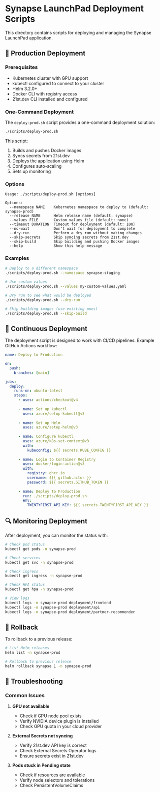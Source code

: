# Synapse LaunchPad Deployment Scripts

This directory contains scripts for deploying and managing the Synapse LaunchPad application.

## 🚀 Production Deployment

### Prerequisites

- Kubernetes cluster with GPU support
- kubectl configured to connect to your cluster
- Helm 3.2.0+
- Docker CLI with registry access
- 21st.dev CLI installed and configured

### One-Command Deployment

The `deploy-prod.sh` script provides a one-command deployment solution:

```bash
./scripts/deploy-prod.sh
```

This script:
1. Builds and pushes Docker images
2. Syncs secrets from 21st.dev
3. Deploys the application using Helm
4. Configures auto-scaling
5. Sets up monitoring

### Options

```
Usage: ./scripts/deploy-prod.sh [options]

Options:
  --namespace NAME    Kubernetes namespace to deploy to (default: synapse-prod)
  --release NAME      Helm release name (default: synapse)
  --values FILE       Custom values file (default: none)
  --timeout DURATION  Timeout for deployment (default: 10m)
  --no-wait           Don't wait for deployment to complete
  --dry-run           Perform a dry run without making changes
  --skip-secrets      Skip syncing secrets from 21st.dev
  --skip-build        Skip building and pushing Docker images
  --help              Show this help message
```

### Examples

```bash
# Deploy to a different namespace
./scripts/deploy-prod.sh --namespace synapse-staging

# Use custom values
./scripts/deploy-prod.sh --values my-custom-values.yaml

# Dry run to see what would be deployed
./scripts/deploy-prod.sh --dry-run

# Skip building images (use existing ones)
./scripts/deploy-prod.sh --skip-build
```

## 🔄 Continuous Deployment

The deployment script is designed to work with CI/CD pipelines. Example GitHub Actions workflow:

```yaml
name: Deploy to Production

on:
  push:
    branches: [main]

jobs:
  deploy:
    runs-on: ubuntu-latest
    steps:
      - uses: actions/checkout@v4
      
      - name: Set up kubectl
        uses: azure/setup-kubectl@v3
        
      - name: Set up Helm
        uses: azure/setup-helm@v3
        
      - name: Configure kubectl
        uses: azure/k8s-set-context@v3
        with:
          kubeconfig: ${{ secrets.KUBE_CONFIG }}
          
      - name: Login to Container Registry
        uses: docker/login-action@v3
        with:
          registry: ghcr.io
          username: ${{ github.actor }}
          password: ${{ secrets.GITHUB_TOKEN }}
          
      - name: Deploy to Production
        run: ./scripts/deploy-prod.sh
        env:
          TWENTYFIRST_API_KEY: ${{ secrets.TWENTYFIRST_API_KEY }}
```

## 🔍 Monitoring Deployment

After deployment, you can monitor the status with:

```bash
# Check pod status
kubectl get pods -n synapse-prod

# Check services
kubectl get svc -n synapse-prod

# Check ingress
kubectl get ingress -n synapse-prod

# Check HPA status
kubectl get hpa -n synapse-prod

# View logs
kubectl logs -n synapse-prod deployment/frontend
kubectl logs -n synapse-prod deployment/api
kubectl logs -n synapse-prod deployment/partner-recommender
```

## 🔄 Rollback

To rollback to a previous release:

```bash
# List Helm releases
helm list -n synapse-prod

# Rollback to previous release
helm rollback synapse 1 -n synapse-prod
```

## 🚨 Troubleshooting

### Common Issues

1. **GPU not available**
   - Check if GPU node pool exists
   - Verify NVIDIA device plugin is installed
   - Check GPU quota in your cloud provider

2. **External Secrets not syncing**
   - Verify 21st.dev API key is correct
   - Check External Secrets Operator logs
   - Ensure secrets exist in 21st.dev

3. **Pods stuck in Pending state**
   - Check if resources are available
   - Verify node selectors and tolerations
   - Check PersistentVolumeClaims